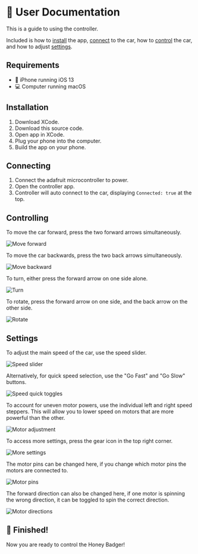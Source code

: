 # :couple: User Documentation

This is a guide to using the controller.

Included is how to [install](#Installation) the app, [connect](#Connecting) to the car, how to [control](#Controlling) the car, and how to adjust [settings](#Settings).

## Requirements

- :iphone: iPhone running iOS 13
- :computer: Computer running macOS

## Installation

1. Download XCode.
2. Download this source code.
3. Open app in XCode.
4. Plug your phone into the computer. 
5. Build the app on your phone.

## Connecting

1. Connect the adafruit microcontroller to power.
2. Open the controller app.
3. Controller will auto connect to the car, displaying `Connected: true` at the top.

## Controlling

To move the car forward, press the two forward arrows simultaneously.

![Move forward](/images/forward.jpg)

To move the car backwards, press the two back arrows simultaneously.

![Move backward](/images/backward.jpg)

To turn, either press the forward arrow on one side alone.

![Turn](/images/turn.jpg)

To rotate, press the forward arrow on one side, and the back arrow on the other side.

![Rotate](/images/rotate.jpg)

## Settings

To adjust the main speed of the car, use the speed slider.

![Speed slider](/images/speed_slider.jpeg)

Alternatively, for quick speed selection, use the "Go Fast" and "Go Slow" buttons.

![Speed quick toggles](/images/speed_toggles.jpeg)

To account for uneven motor powers, use the individual left and right speed steppers. This will allow you to lower speed on motors that are more powerful than the other.

![Motor adjustment](/images/steppers.jpeg)

To access more settings, press the gear icon in the top right corner.

![More settings](/images/gear.jpeg)

The motor pins can be changed here, if you change which motor pins the motors are connected to.

![Motor pins](/images/pins.jpeg)

The forward direction can also be changed here, if one motor is spinning the wrong direction, it can be toggled to spin the correct direction.

![Motor directions](/images/direction.jpeg)

## :tada: Finished!

Now you are ready to control the Honey Badger!
